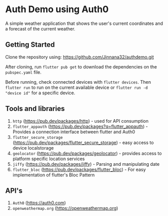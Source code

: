 # Auth Demo using Auth0

A simple weather application that shows the user's current coordinates and a forecast of the current weather.

## Getting Started

Clone the repository using: https://github.com/Jinnana32/authdemo.git

After cloning, run `flutter pub get` to download the dependencies on the `pubspec.yaml` file.

Before running, check connected devices with `flutter devices`.
Then `flutter run` to run on the current available device  or `flutter run -d "device id"` for a specific device.

## Tools and libraries

1. `http` (https://pub.dev/packages/http) - used for API consumption
2. `flutter_appauth` (https://pub.dev/packages?q=flutter_appauth) - Provides a connection interface between flutter and Auth0
3. `flutter_secure_storage ` (https://pub.dev/packages/flutter_secure_storage) - easy access to device localstorage
4. `geolocator` (https://pub.dev/packages/geolocator) - provides access to platform specific location services
5. `jiffy` (https://pub.dev/packages/jiffy) - Parsing and manipulating date
6. `flutter_bloc` (https://pub.dev/packages/flutter_bloc) - For easy implementation of flutter's Bloc Pattern

## API's

1. `Auth0` (https://auth0.com)
2. `openweathermap.org` (https://openweathermap.org)
